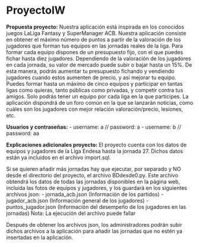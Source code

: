 # ProyectoIW

**Propuesta proyecto:**
Nuestra aplicación está inspirada en los conocidos juegos LaLiga Fantasy
y SuperManager ACB. 
Nuestra aplicación consiste en obtener el máximo número de puntos a partir de la valoración de los jugadores que forman tus equipos en las jornadas reales de la liga. 
Para formar cada equipo dispones de un presupuesto fijo, con el que puedes fichar hasta diez jugadores. Dependiendo de la valoración de los jugadores en cada jornada, su valor de mercado puede subir o bajar hasta un 15%. De esta manera, podrás aumentar tu presupuesto fichando y vendiendo jugadores cuando estos aumenten de precio, y así mejorar tu equipo.
Puedes formar hasta un máximo de cinco equipos y participar en tantas ligas como quieras, tanto públicas como privadas, y competir contra tus amigos. Solo podrás tener un equipo por cada liga en la que participes. 
La aplicación dispondrá de un foro común en la que se lanzarán noticias, como cuáles son los jugadores con mejor relación valoración/precio, lesiones, etc. 

**Usuarios y contraseñas:**
    - username: a // password: a
    - username: b // password: aa

**Explicaciones adicionales proyecto:**
El proyecto cuenta con los datos de equipos y jugadores de la Liga Endesa hasta la jornada 27. Dichos datos están ya incluidos en el archivo import.sql.

Si se quieren añadir más jornadas hay que ejecutar, por separado y NO desde el directorio del proyecto, el archivo BDdesde0.py.
Este archivo obtendrá los datos de todas las jornadas disponibles en la página web, incluida las fotos de equipos y jugadores, y los guardará en los siguientes archivos json:
    - jornada_acb.json (Información de los partidos)
    - jugador_acb.json (Información general de los jugadores)
    - puntos_jugador.json (Información del desempeño de los jugadores en las jornadas)
Nota: La ejecución del archivo puede fallar

Después de obtener los archivos json, los administradores podrán subir dichos archivos a la aplicación para añadir las jornadas que no estén ya insertadas en la aplicación.

